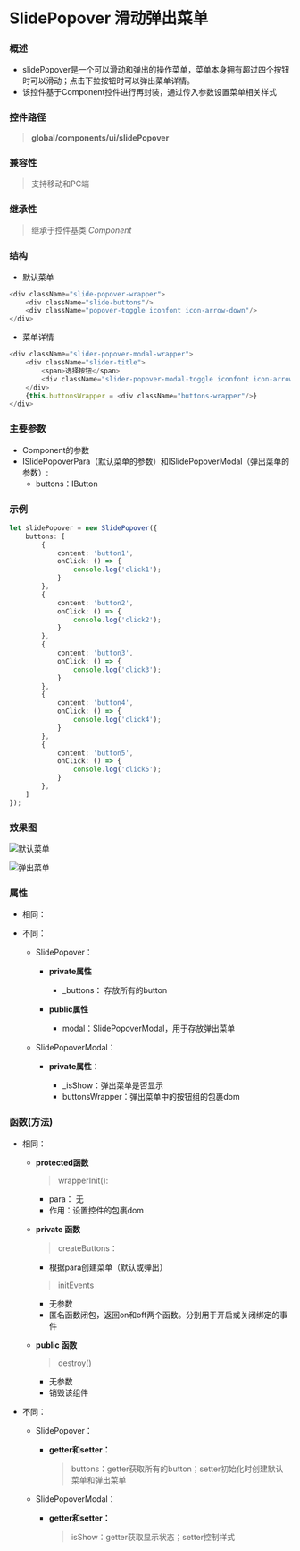 # SlidePopover 滑动弹出菜单

### 概述

* slidePopover是一个可以滑动和弹出的操作菜单，菜单本身拥有超过四个按钮时可以滑动；点击下拉按钮时可以弹出菜单详情。
* 该控件基于Component控件进行再封装，通过传入参数设置菜单相关样式

### 控件路径

>  **global/components/ui/slidePopover**

### 兼容性

> 支持移动和PC端

### 继承性

> 继承于控件基类 *Component*

### 结构

- 默认菜单
```typescript jsx
<div className="slide-popover-wrapper">
    <div className="slide-buttons"/>
    <div className="popover-toggle iconfont icon-arrow-down"/>
</div>
```

- 菜单详情
```typescript jsx
<div className="slider-popover-modal-wrapper">
    <div className="slider-title">
        <span>选择按钮</span>
        <div className="slider-popover-modal-toggle iconfont icon-arrow-up"/>
    </div>
    {this.buttonsWrapper = <div className="buttons-wrapper"/>}
</div>
```

### 主要参数

* Component的参数
* ISlidePopoverPara（默认菜单的参数）和ISlidePopoverModal（弹出菜单的参数）:
    - buttons：IButton 

### 示例

```typescript jsx
let slidePopover = new SlidePopover({
    buttons: [
        {
            content: 'button1',
            onClick: () => {
                console.log('click1');
            }
        },
        {
            content: 'button2',
            onClick: () => {
                console.log('click2');
            }
        },
        {
            content: 'button3',
            onClick: () => {
                console.log('click3');
            }
        },
        {
            content: 'button4',
            onClick: () => {
                console.log('click4');
            }
        },
        {
            content: 'button5',
            onClick: () => {
                console.log('click5');
            }
        },
    ]
});
```

### 效果图

![默认菜单](/默认菜单.png)

![弹出菜单](/弹出菜单.png)

### 属性

* 相同：

* 不同：

  * SlidePopover：

    - **private属性**

      + _buttons： 存放所有的button

    - **public属性**

      + modal：SlidePopoverModal，用于存放弹出菜单

  * SlidePopoverModal：

    - **private属性**：
    
      + _isShow：弹出菜单是否显示
      + buttonsWrapper：弹出菜单中的按钮组的包裹dom

### 函数(方法)

* 相同：

  * **protected函数**

    > wrapperInit():
    
    - para： 无
    - 作用：设置控件的包裹dom

  * **private 函数**
  
    > createButtons：
    
    - 根据para创建菜单（默认或弹出）
    
    > initEvents
    
    - 无参数
    - 匿名函数闭包，返回on和off两个函数。分别用于开启或关闭绑定的事件

  * **public 函数**

    > destroy()
    
    - 无参数
    - 销毁该组件

* 不同：

  * SlidePopover：

    - **getter和setter：**

      > buttons：getter获取所有的button；setter初始化时创建默认菜单和弹出菜单

  * SlidePopoverModal：

    - **getter和setter：**

      > isShow：getter获取显示状态；setter控制样式